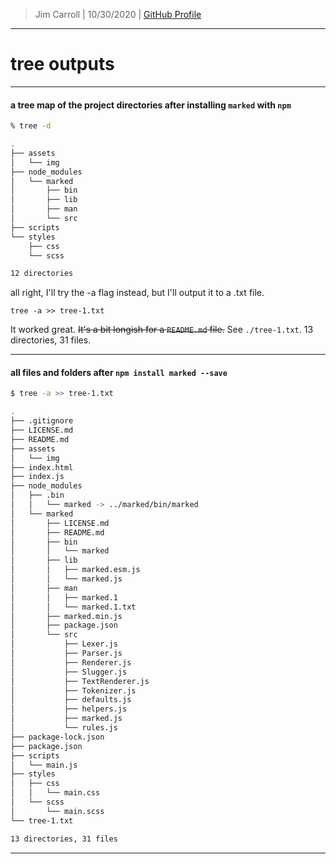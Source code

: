 > Jim Carroll |
> 10/30/2020 |
> [GitHub Profile](https://github.com/pulamusic)

---

# tree outputs



---

#### a tree map of the project directories after installing `marked` with `npm`

```zsh
% tree -d

.
├── assets
│   └── img
├── node_modules
│   └── marked
│       ├── bin
│       ├── lib
│       ├── man
│       └── src
├── scripts
└── styles
    ├── css
    └── scss

12 directories
```

all right, I'll try the -a flag instead, but I'll output it to a .txt file.

`tree -a >> tree-1.txt`

It worked great. ~~It's a bit longish for a `README.md` file.~~ See `./tree-1.txt`. 13 directories, 31 files.

---

#### all files and folders after `npm install marked --save`

```zsh
$ tree -a >> tree-1.txt

.
├── .gitignore
├── LICENSE.md
├── README.md
├── assets
│   └── img
├── index.html
├── index.js
├── node_modules
│   ├── .bin
│   │   └── marked -> ../marked/bin/marked
│   └── marked
│       ├── LICENSE.md
│       ├── README.md
│       ├── bin
│       │   └── marked
│       ├── lib
│       │   ├── marked.esm.js
│       │   └── marked.js
│       ├── man
│       │   ├── marked.1
│       │   └── marked.1.txt
│       ├── marked.min.js
│       ├── package.json
│       └── src
│           ├── Lexer.js
│           ├── Parser.js
│           ├── Renderer.js
│           ├── Slugger.js
│           ├── TextRenderer.js
│           ├── Tokenizer.js
│           ├── defaults.js
│           ├── helpers.js
│           ├── marked.js
│           └── rules.js
├── package-lock.json
├── package.json
├── scripts
│   └── main.js
├── styles
│   ├── css
│   │   └── main.css
│   └── scss
│       └── main.scss
└── tree-1.txt

13 directories, 31 files
```

---
